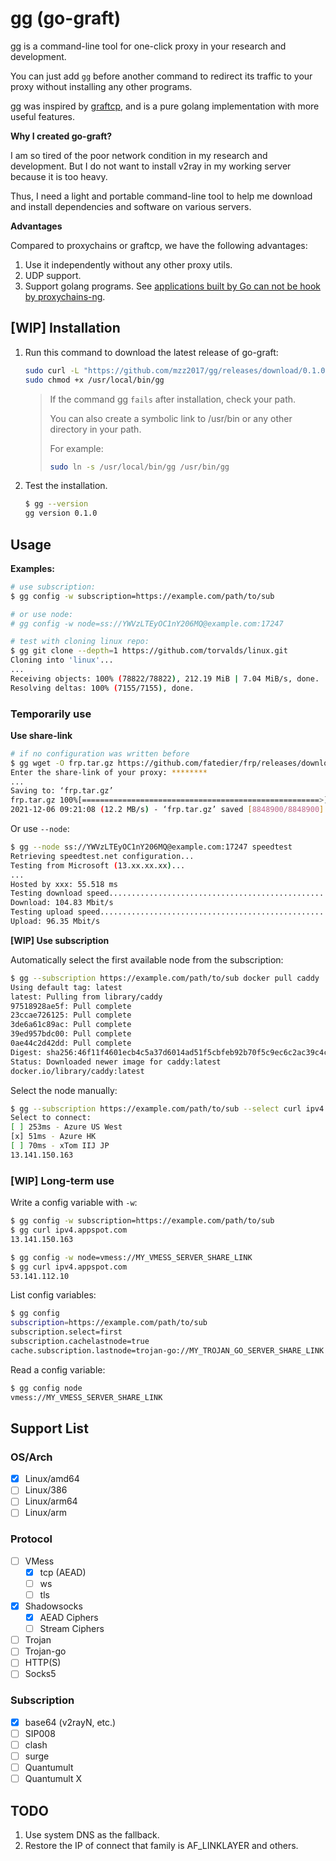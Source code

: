 # gg (go-graft)
gg is a command-line tool for one-click proxy in your research and development.

You can just add `gg` before another command to redirect its traffic to your proxy without installing any other programs.

gg was inspired by [graftcp](https://github.com/hmgle/graftcp), and is a pure golang implementation with more useful features.

**Why I created go-graft?**

I am so tired of the poor network condition in my research and development. But I do not want to install v2ray in my working server because it is too heavy.

Thus, I need a light and portable command-line tool to help me download and install dependencies and software on various servers.

**Advantages**

Compared to proxychains or graftcp, we have the following advantages:

1. Use it independently without any other proxy utils.
2. UDP support.
3. Support golang programs. See [applications built by Go can not be hook by proxychains-ng](https://github.com/rofl0r/proxychains-ng/issues/199).

## [WIP] Installation

1. Run this command to download the latest release of go-graft:

    ```bash
    sudo curl -L "https://github.com/mzz2017/gg/releases/download/0.1.0/gg-$(uname -s)-$(uname -m)" -o /usr/local/bin/gg
    sudo chmod +x /usr/local/bin/gg
    ```

    > If the command gg `fails` after installation, check your path.
    > 
    > You can also create a symbolic link to /usr/bin or any other directory in your path.
    >
    > For example:
    >
    > ```bash
    > sudo ln -s /usr/local/bin/gg /usr/bin/gg
    > ```
2. Test the installation.
   ```bash
   $ gg --version
   gg version 0.1.0
   ```

## Usage
**Examples:**

```bash
# use subscription:
$ gg config -w subscription=https://example.com/path/to/sub

# or use node:
# gg config -w node=ss://YWVzLTEyOC1nY206MQ@example.com:17247

# test with cloning linux repo:
$ gg git clone --depth=1 https://github.com/torvalds/linux.git
Cloning into 'linux'...
...
Receiving objects: 100% (78822/78822), 212.19 MiB | 7.04 MiB/s, done.
Resolving deltas: 100% (7155/7155), done.
```

### Temporarily use

**Use share-link**

```bash
# if no configuration was written before
$ gg wget -O frp.tar.gz https://github.com/fatedier/frp/releases/download/v0.38.0/frp_0.38.0_linux_amd64.tar.gz
Enter the share-link of your proxy: ********
...
Saving to: ‘frp.tar.gz’
frp.tar.gz 100%[=====================================================>] 8.44M 12.2MB/s in 0.7s    
2021-12-06 09:21:08 (12.2 MB/s) - ‘frp.tar.gz’ saved [8848900/8848900]
```

Or use `--node`: 

```bash
$ gg --node ss://YWVzLTEyOC1nY206MQ@example.com:17247 speedtest
Retrieving speedtest.net configuration...
Testing from Microsoft (13.xx.xx.xx)...
...
Hosted by xxx: 55.518 ms
Testing download speed................................................................................
Download: 104.83 Mbit/s
Testing upload speed......................................................................................................
Upload: 96.35 Mbit/s
```

**[WIP] Use subscription**

Automatically select the first available node from the subscription:
```bash
$ gg --subscription https://example.com/path/to/sub docker pull caddy
Using default tag: latest
latest: Pulling from library/caddy
97518928ae5f: Pull complete
23ccae726125: Pull complete
3de6a61c89ac: Pull complete
39ed957bdc00: Pull complete
0ae44c2d42dd: Pull complete
Digest: sha256:46f11f4601ecb4c5a37d6014ad51f5cbfeb92b70f5c9ec6c2ac39c4c1a325588
Status: Downloaded newer image for caddy:latest
docker.io/library/caddy:latest
```

Select the node manually:
```bash
$ gg --subscription https://example.com/path/to/sub --select curl ipv4.appspot.com
Select to connect:
[ ] 253ms - Azure US West
[x] 51ms - Azure HK
[ ] 70ms - xTom IIJ JP
13.141.150.163
```

### [WIP] Long-term use

Write a config variable with `-w`:
```bash
$ gg config -w subscription=https://example.com/path/to/sub
$ gg curl ipv4.appspot.com
13.141.150.163
```
```bash
$ gg config -w node=vmess://MY_VMESS_SERVER_SHARE_LINK
$ gg curl ipv4.appspot.com
53.141.112.10
```

List config variables:
```bash
$ gg config
subscription=https://example.com/path/to/sub
subscription.select=first
subscription.cachelastnode=true
cache.subscription.lastnode=trojan-go://MY_TROJAN_GO_SERVER_SHARE_LINK
```

Read a config variable:
```bash
$ gg config node
vmess://MY_VMESS_SERVER_SHARE_LINK
```

## Support List

### OS/Arch

- [x] Linux/amd64
- [ ] Linux/386
- [ ] Linux/arm64
- [ ] Linux/arm

### Protocol

- [ ] VMess
  - [x] tcp (AEAD)
  - [ ] ws
  - [ ] tls
- [x] Shadowsocks
  - [x] AEAD Ciphers
  - [ ] Stream Ciphers
- [ ] Trojan
- [ ] Trojan-go
- [ ] HTTP(S)
- [ ] Socks5

### Subscription

- [x] base64 (v2rayN, etc.)
- [ ] SIP008
- [ ] clash
- [ ] surge
- [ ] Quantumult
- [ ] Quantumult X

## TODO
1. Use system DNS as the fallback.
2. Restore the IP of connect that family is AF_LINKLAYER and others.